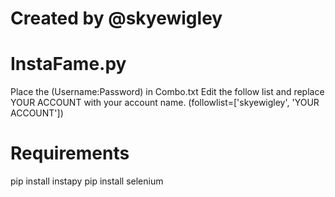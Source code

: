 # Created by @skyewigley
# InstaFame.py

Place the (Username:Password) in Combo.txt
Edit the follow list and replace YOUR ACCOUNT with your account name.
(followlist=['skyewigley', 'YOUR ACCOUNT'])

# Requirements

pip install instapy
pip install selenium
